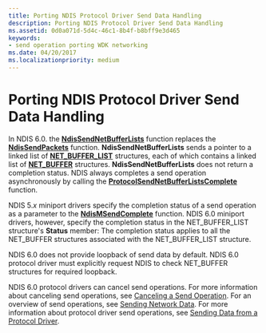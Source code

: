 ```yaml
---
title: Porting NDIS Protocol Driver Send Data Handling
description: Porting NDIS Protocol Driver Send Data Handling
ms.assetid: 0d0a071d-5d4c-46c1-8b4f-b8bff9e3d465
keywords:
- send operation porting WDK networking
ms.date: 04/20/2017
ms.localizationpriority: medium
---
```


# Porting NDIS Protocol Driver Send Data Handling





In NDIS 6.0. the [**NdisSendNetBufferLists**](https://msdn.microsoft.com/library/windows/hardware/ff564535) function replaces the [**NdisSendPackets**](https://msdn.microsoft.com/library/windows/hardware/ff554715) function. **NdisSendNetBufferLists** sends a pointer to a linked list of [**NET\_BUFFER\_LIST**](https://msdn.microsoft.com/library/windows/hardware/ff568388) structures, each of which contains a linked list of [**NET\_BUFFER**](https://msdn.microsoft.com/library/windows/hardware/ff568376) structures. **NdisSendNetBufferLists** does not return a completion status. NDIS always completes a send operation asynchronously by calling the [**ProtocolSendNetBufferListsComplete**](https://msdn.microsoft.com/library/windows/hardware/ff570268) function.

NDIS 5.*x* miniport drivers specify the completion status of a send operation as a parameter to the [**NdisMSendComplete**](https://msdn.microsoft.com/library/windows/hardware/ff553613) function. NDIS 6.0 miniport drivers, however, specify the completion status in the NET\_BUFFER\_LIST structure's **Status** member: The completion status applies to all the NET\_BUFFER structures associated with the NET\_BUFFER\_LIST structure.

NDIS 6.0 does not provide loopback of send data by default. NDIS 6.0 protocol driver must explicitly request NDIS to check NET\_BUFFER structures for required loopback.

NDIS 6.0 protocol drivers can cancel send operations. For more information about canceling send operations, see [Canceling a Send Operation](canceling-a-send-operation.md). For an overview of send operations, see [Sending Network Data](sending-network-data.md). For more information about protocol driver send operations, see [Sending Data from a Protocol Driver](sending-data-from-a-protocol-driver.md).

 

 





